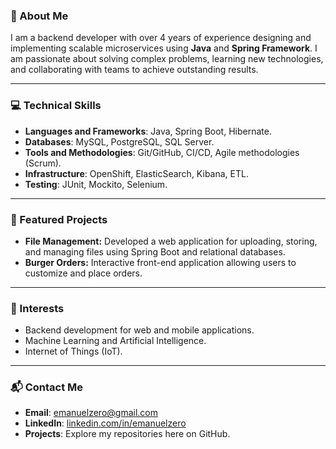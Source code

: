 ### 🌟 About Me  
I am a backend developer with over 4 years of experience designing and implementing scalable microservices using **Java** and **Spring Framework**. I am passionate about solving complex problems, learning new technologies, and collaborating with teams to achieve outstanding results.

---

### 💻 Technical Skills  
- **Languages and Frameworks**: Java, Spring Boot, Hibernate.  
- **Databases**: MySQL, PostgreSQL, SQL Server.  
- **Tools and Methodologies**: Git/GitHub, CI/CD, Agile methodologies (Scrum).  
- **Infrastructure**: OpenShift, ElasticSearch, Kibana, ETL.  
- **Testing**: JUnit, Mockito, Selenium.  

---

### 🚀 Featured Projects  
- **File Management:** Developed a web application for uploading, storing, and managing files using Spring Boot and relational databases.  
- **Burger Orders:** Interactive front-end application allowing users to customize and place orders.  

---

### 🎯 Interests  
- Backend development for web and mobile applications.  
- Machine Learning and Artificial Intelligence.  
- Internet of Things (IoT).  

---

### 📬 Contact Me  
- **Email**: emanuelzero@gmail.com  
- **LinkedIn**: [linkedin.com/in/emanuelzero](#)  
- **Projects**: Explore my repositories here on GitHub.
